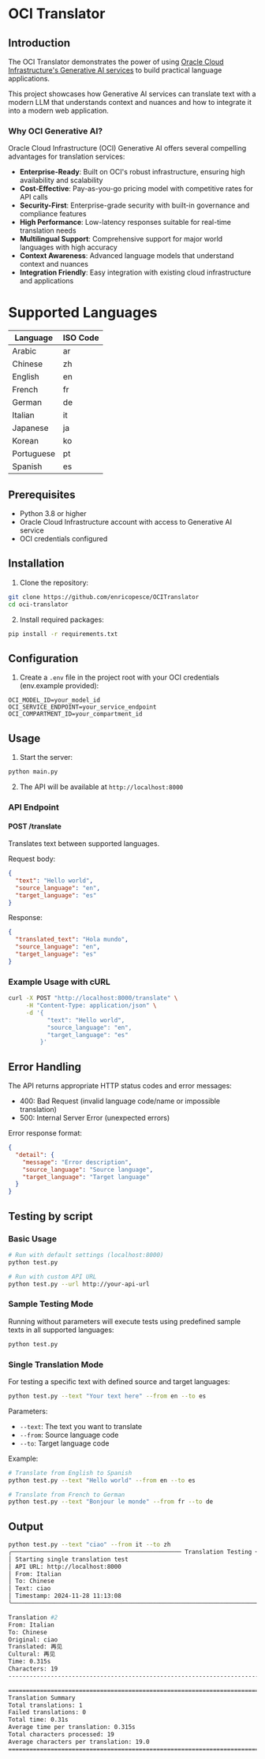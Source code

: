 # OCI Translator

## Introduction

The OCI Translator demonstrates the power of using [Oracle Cloud Infrastructure's Generative AI services](https://www.oracle.com/artificial-intelligence/generative-ai/generative-ai-service/) to build practical language applications. 

This project showcases how Generative AI services can translate text with a modern LLM that understands context and nuances and how to integrate it into a modern web application.

### Why OCI Generative AI?

Oracle Cloud Infrastructure (OCI) Generative AI offers several compelling advantages for translation services:

- **Enterprise-Ready**: Built on OCI's robust infrastructure, ensuring high availability and scalability
- **Cost-Effective**: Pay-as-you-go pricing model with competitive rates for API calls
- **Security-First**: Enterprise-grade security with built-in governance and compliance features
- **High Performance**: Low-latency responses suitable for real-time translation needs
- **Multilingual Support**: Comprehensive support for major world languages with high accuracy
- **Context Awareness**: Advanced language models that understand context and nuances
- **Integration Friendly**: Easy integration with existing cloud infrastructure and applications

# Supported Languages

| Language   | ISO Code |
| ---------- | -------- |
| Arabic     | ar       |
| Chinese    | zh       |
| English    | en       |
| French     | fr       |
| German     | de       |
| Italian    | it       |
| Japanese   | ja       |
| Korean     | ko       |
| Portuguese | pt       |
| Spanish    | es       |

## Prerequisites

- Python 3.8 or higher
- Oracle Cloud Infrastructure account with access to Generative AI service
- OCI credentials configured

## Installation

1. Clone the repository:

```bash
git clone https://github.com/enricopesce/OCITranslator
cd oci-translator
```

2. Install required packages:

```bash
pip install -r requirements.txt
```

## Configuration

1. Create a `.env` file in the project root with your OCI credentials (env.example provided):

```env
OCI_MODEL_ID=your_model_id
OCI_SERVICE_ENDPOINT=your_service_endpoint
OCI_COMPARTMENT_ID=your_compartment_id
```

## Usage

1. Start the server:

```bash
python main.py
```

2. The API will be available at `http://localhost:8000`


### API Endpoint

#### POST /translate

Translates text between supported languages.

Request body:

```json
{
  "text": "Hello world",
  "source_language": "en",
  "target_language": "es"
}
```

Response:

```json
{
  "translated_text": "Hola mundo",
  "source_language": "en",
  "target_language": "es"
}
```

### Example Usage with cURL

```bash
curl -X POST "http://localhost:8000/translate" \
     -H "Content-Type: application/json" \
     -d '{
           "text": "Hello world",
           "source_language": "en",
           "target_language": "es"
         }'
```

## Error Handling

The API returns appropriate HTTP status codes and error messages:

- 400: Bad Request (invalid language code/name or impossible translation)
- 500: Internal Server Error (unexpected errors)

Error response format:

```json
{
  "detail": {
    "message": "Error description",
    "source_language": "Source language",
    "target_language": "Target language"
  }
}
```

## Testing by script

### Basic Usage

```bash
# Run with default settings (localhost:8000)
python test.py

# Run with custom API URL
python test.py --url http://your-api-url
```

### Sample Testing Mode

Running without parameters will execute tests using predefined sample texts in all supported languages:

```bash
python test.py
```

### Single Translation Mode

For testing a specific text with defined source and target languages:

```bash
python test.py --text "Your text here" --from en --to es
```

Parameters:

- `--text`: The text you want to translate
- `--from`: Source language code
- `--to`: Target language code

Example:

```bash
# Translate from English to Spanish
python test.py --text "Hello world" --from en --to es

# Translate from French to German
python test.py --text "Bonjour le monde" --from fr --to de
```

## Output

```bash
python test.py --text "ciao" --from it --to zh
╭──────────────────────────────────────────────── Translation Testing ─────────────────────────────────────────────────╮
│ Starting single translation test                                                                                     │
│ API URL: http://localhost:8000                                                                                       │
│ From: Italian                                                                                                        │
│ To: Chinese                                                                                                          │
│ Text: ciao                                                                                                           │
│ Timestamp: 2024-11-28 11:13:08                                                                                       │
╰──────────────────────────────────────────────────────────────────────────────────────────────────────────────────────╯

Translation #2
From: Italian
To: Chinese
Original: ciao
Translated: 再见
Cultural: 再见
Time: 0.315s
Characters: 19
--------------------------------------------------------------------------------

================================================================================
Translation Summary
Total translations: 1
Failed translations: 0
Total time: 0.31s
Average time per translation: 0.315s
Total characters processed: 19
Average characters per translation: 19.0
================================================================================
```